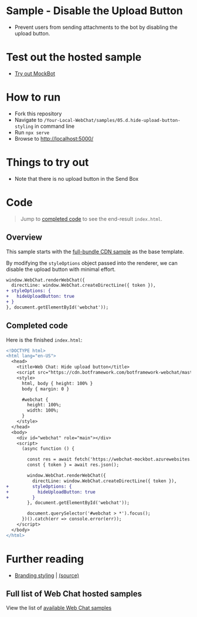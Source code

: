# Sample - Disable the Upload Button

- Prevent users from sending attachments to the bot by disabling the upload button.

# Test out the hosted sample
- [Try out MockBot](https://microsoft.github.io/BotFramework-WebChat/05.d.hide-upload-button-styling)

# How to run
- Fork this repository
- Navigate to `/Your-Local-WebChat/samples/05.d.hide-upload-button-styling` in command line
- Run `npx serve`
- Browse to [http://localhost:5000/](http://localhost:5000/)

# Things to try out

- Note that there is no upload button in the Send Box

# Code

> Jump to [completed code](#completed-code) to see the end-result `index.html`.

## Overview

This sample starts with the [full-bundle CDN sample](./../01.a.getting-started-full-bundle/README.md) as the base template.

By modifying the `styleOptions` object passed into the renderer, we can disable the upload button with minimal effort.

```diff
window.WebChat.renderWebChat({
  directLine: window.WebChat.createDirectLine({ token }),
+ styleOptions: {
+   hideUploadButton: true
+ }
}, document.getElementById('webchat'));
```


## Completed code

Here is the finished `index.html`:

```diff
<!DOCTYPE html>
<html lang="en-US">
  <head>
    <title>Web Chat: Hide upload button</title>
    <script src="https://cdn.botframework.com/botframework-webchat/master/webchat.js"></script>
    <style>
      html, body { height: 100% }
      body { margin: 0 }

      #webchat {
        height: 100%;
        width: 100%;
      }
    </style>
  </head>
  <body>
    <div id="webchat" role="main"></div>
    <script>
      (async function () {

        const res = await fetch('https://webchat-mockbot.azurewebsites.net/directline/token', { method: 'POST' });
        const { token } = await res.json();

        window.WebChat.renderWebChat({
          directLine: window.WebChat.createDirectLine({ token }),
+         styleOptions: {
+           hideUploadButton: true
+         }
        }, document.getElementById('webchat'));

        document.querySelector('#webchat > *').focus();
      })().catch(err => console.error(err));
    </script>
  </body>
</html>
```
# Further reading

- [Branding styling](https://microsoft.github.io/BotFramework-WebChat/05.a.branding-webchat-styling) | [(source)](https://github.com/Microsoft/BotFramework-WebChat/tree/master/samples/05.a.branding-webchat-styling)

## Full list of Web Chat hosted samples

View the list of [available Web Chat samples](https://github.com/Microsoft/BotFramework-WebChat/tree/master/samples)
